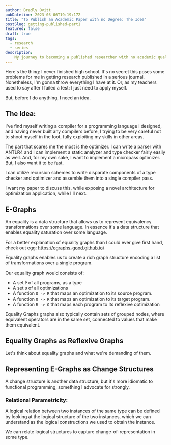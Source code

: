 ```yaml
---
author: Bradly Ovitt
pubDatetime: 2023-03-06T19:19:17Z
title: "To Publish an Academic Paper with no Degree: The Idea"
postSlug: getting-published-part1
featured: false
draft: true
tags:
  - research
  - series
description:
    My journey to becoming a published researcher with no academic qualifications.
---
```


Here's the thing: I never finished high school. It's no secret this poses some problems for me in getting research published in a serious journal. Nonetheless, I'm gonna throw everything I have at it. Or, as my teachers used to say after I failed a test: I just need to apply myself.

But, before I do anything, I need an idea.

## The Idea:

I've find myself writing a compiler for a programming language I designed, and having never built any compilers before, I trying to be very careful not to shoot myself in the foot, fully exploiting my skills in other areas.

The part that scares me the most is the optimizer. I can write a parser with ANTLR4 and I can implement a static analyzer and type checker fairly easily as well. And, for my own sake, I want to implement a micropass optimizer. But, I also want it to be fast.

I can utilize recursion schemes to write disparate components of a type checker and optimizer and assemble them into a single compiler pass.

I want my paper to discuss this, while exposing a novel architecture for optimization application, while I'll next.

## E-Graphs

An equality is a data structure that allows us to represent equivalency transformations over some language. In essence it's a data structure that enables equality saturation over some language.

For a better explanation of equality graphs than I could ever give first hand, check out egg: https://egraphs-good.github.io/

Equality graphs enables us to create a rich graph structure encoding a list of transformations over a single program.

Our equality graph would consists of:
- A set `P` of all programs, as a type
- A set `O` of all optimizations
- A function `O -> R` that maps an optimization to its source program.
- A function `O -> R` that maps an optimization to its target program.
- A function `R -> O` that maps each program to its reflexive optimization

Equality Graphs graphs also typically contain sets of grouped nodes, where equivalent operators are in the same set, connected to values that make them equivalent.

## Equality Graphs as Reflexive Graphs

Let's think about equality graphs and what we're demanding of them.

## Representing E-Graphs as Change Structures

A change structure is another data structure, but it's more idiomatic to functional programming, something I advocate for strongly.

### Relational Parametricity:

A logical relation between two instances of the same type can be defined by looking at the logical structure of the two instances, which we can understand as the logical constructions we used to obtain the instance.

We can relate logical structures to capture change-of-representation in some type.